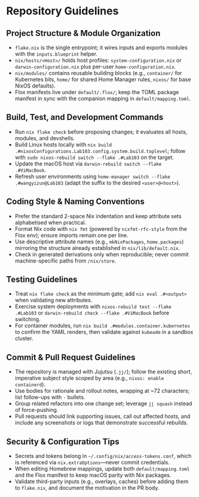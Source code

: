 # Repository Guidelines

## Project Structure & Module Organization
- `flake.nix` is the single entrypoint; it wires inputs and exports modules with the `inputs.blueprint` helper.
- `nix/hosts/<Host>/` holds host profiles: `system-configuration.nix` or `darwin-configuration.nix` plus per-user `home-configuration.nix`.
- `nix/modules/` contains reusable building blocks (e.g., `container/` for Kubernetes bits, `home/` for shared Home Manager rules, `nixos/` for base NixOS defaults).
- Flox manifests live under `default/.flox/`; keep the TOML package manifest in sync with the companion mapping in `default/mapping.toml`.

## Build, Test, and Development Commands
- Run `nix flake check` before proposing changes; it evaluates all hosts, modules, and devshells.
- Build Linux hosts locally with `nix build .#nixosConfigurations.Lab103.config.system.build.toplevel`; follow with `sudo nixos-rebuild switch --flake .#Lab103` on the target.
- Update the macOS host via `darwin-rebuild switch --flake .#ViMacBook`.
- Refresh user environments using `home-manager switch --flake .#wangyizun@Lab103` (adapt the suffix to the desired `<user>@<host>`).

## Coding Style & Naming Conventions
- Prefer the standard 2-space Nix indentation and keep attribute sets alphabetised when practical.
- Format Nix code with `nix fmt` (powered by `nixfmt-rfc-style` from the Flox env); ensure imports remain one per line.
- Use descriptive attribute names (e.g., `mkNixPackages`, `home.packages`) mirroring the structure already established in `nix/lib/default.nix`.
- Check in generated derivations only when reproducible; never commit machine-specific paths from `/nix/store`.

## Testing Guidelines
- Treat `nix flake check` as the minimum gate; add `nix eval .#<output>` when validating new attributes.
- Exercise system deployments with `nixos-rebuild test --flake .#Lab103` or `darwin-rebuild check --flake .#ViMacBook` before switching.
- For container modules, run `nix build .#modules.container.kubernetes` to confirm the YAML renders, then validate against `kubeadm` in a sandbox cluster.

## Commit & Pull Request Guidelines
- The repository is managed with Jujutsu (`.jj/`); follow the existing short, imperative subject style scoped by area (e.g., `nixos: enable containerd`).
- Use bodies for rationale and rollout notes, wrapping at ~72 characters; list follow-ups with `-` bullets.
- Group related refactors into one change set; leverage `jj squash` instead of force-pushing.
- Pull requests should link supporting issues, call out affected hosts, and include any screenshots or logs that demonstrate successful rebuilds.

## Security & Configuration Tips
- Secrets and tokens belong in `~/.config/nix/access-tokens.conf`, which is referenced via `nix.extraOptions`—never commit credentials.
- When editing Homebrew mappings, update both `default/mapping.toml` and the Flox manifest to keep macOS parity with Nix packages.
- Validate third-party inputs (e.g., overlays, caches) before adding them to `flake.nix`, and document the motivation in the PR body.

